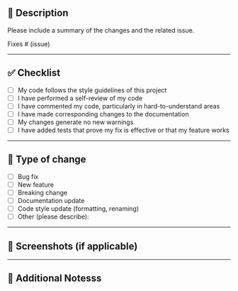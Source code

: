 ## 📝 Description

Please include a summary of the changes and the related issue.  

Fixes # (issue)

---

## ✅ Checklist

- [ ] My code follows the style guidelines of this project
- [ ] I have performed a self-review of my code
- [ ] I have commented my code, particularly in hard-to-understand areas
- [ ] I have made corresponding changes to the documentation
- [ ] My changes generate no new warnings
- [ ] I have added tests that prove my fix is effective or that my feature works

---

## 🚀 Type of change

- [ ] Bug fix
- [ ] New feature
- [ ] Breaking change
- [ ] Documentation update
- [ ] Code style update (formatting, renaming)
- [ ] Other (please describe):

---

## 📸 Screenshots (if applicable)

---

## 📢 Additional Notesss

